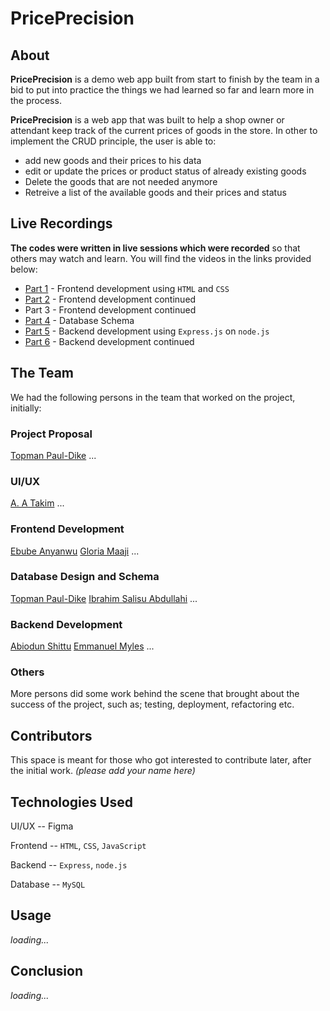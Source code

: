 # PricePrecision

## About
**PricePrecision** is a demo web app built from start to finish by the team in a bid to put into practice the things we had learned so far and learn more in the process.

**PricePrecision** is a web app that was built to help a shop owner or attendant keep track of the current prices of goods in the store.
In other to implement the CRUD principle, the user is able to:
- add new goods and their prices to his data
- edit or update the prices or product status of already existing goods
- Delete the goods that are not needed anymore
- Retreive a list of the available goods and their prices and status

## Live Recordings
**The codes were written in live sessions which were recorded** so that others may watch and learn. You will find the videos in the links provided below:
- [Part 1](https://youtu.be/2dm6MhWy9OY) - Frontend development using `HTML` and `CSS`
- [Part 2](https://youtu.be/kFZSqpePHNE) - Frontend development continued
- Part 3 - Frontend development continued
- [Part 4](https://youtu.be/KMhWEpuoN7c) - Database Schema
- [Part 5](https://youtu.be/UUR3W0BaOx4) - Backend development using `Express.js` on `node.js`
- [Part 6](https://youtu.be/7XOki7YUmeM) - Backend development continued

## The Team
We had the following persons in the team that worked on the project, initially:
### Project Proposal
[Topman Paul-Dike](https://github.com/tpauldike)
...
### UI/UX
[A. A Takim](https://github.com/AtuAchuTakim)
...
### Frontend Development
[Ebube Anyanwu](https://github.com/chiefEbube)
[Gloria Maaji](https://github.com/GDesigns49)
...
### Database Design and Schema
[Topman Paul-Dike](https://github.com/tpauldike)
[Ibrahim Salisu Abdullahi](https://github.com/ohara19)
...
### Backend Development
[Abiodun Shittu](https://github.com/Abiodun-Shittu)
[Emmanuel Myles](https://github.com/Myles2005)
...
### Others
More persons did some work behind the scene that brought about the success of the project, such as; testing, deployment, refactoring etc.

## Contributors
This space is meant for those who got interested to contribute later, after the initial work. *(please add your name here)*

## Technologies Used
UI/UX    -- Figma

Frontend -- `HTML`, `CSS`, `JavaScript`

Backend  -- `Express`, `node.js`

Database -- `MySQL`

## Usage
*loading...*

## Conclusion
*loading...*
